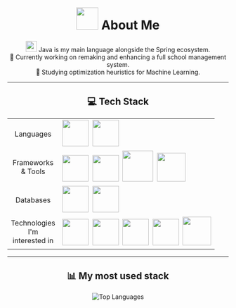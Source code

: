 <div align="center">
    <h1><img src="https://cdn.jsdelivr.net/gh/devicons/devicon/icons/linux/linux-original.svg" height="50"/> About Me</h1>
    <p>
        <img src="https://cdn.jsdelivr.net/gh/devicons/devicon/icons/java/java-original.svg" height="25"/> Java is my main language alongside the Spring ecosystem.
        <br>🔭 Currently working on remaking and enhancing a full school management system.
        <br>🌱 Studying optimization heuristics for Machine Learning.
    </p>
</div>

---

<div align="center">
    <h2>💻 Tech Stack</h2>
    <table>
        <tr>
            <td align="center" width="100">Languages</td>
            <td>
                <img src="https://cdn.jsdelivr.net/gh/devicons/devicon/icons/kotlin/kotlin-original.svg" height="60" />&nbsp;
                <img src="https://cdn.jsdelivr.net/gh/devicons/devicon/icons/python/python-original.svg" height="60" />&nbsp;
            </td>
        </tr>
        <tr>
            <td align="center" width="100">Frameworks & Tools</td>
            <td>
                <img src="https://cdn.jsdelivr.net/gh/devicons/devicon/icons/spring/spring-original.svg" height="60" />&nbsp;
                <img src="https://cdn.jsdelivr.net/gh/devicons/devicon/icons/svelte/svelte-original.svg" height="60" />&nbsp;
                <img src="https://cdn.jsdelivr.net/gh/devicons/devicon/icons/docker/docker-original-wordmark.svg" height="70" />&nbsp;
                <img src="https://cdn.jsdelivr.net/gh/devicons/devicon@latest/icons/archlinux/archlinux-original.svg" height="65"/>&nbsp;
            </td>
        </tr>
        <tr>
            <td align="center" width="100">Databases</td>
            <td>
                <img src="https://cdn.jsdelivr.net/gh/devicons/devicon/icons/postgresql/postgresql-original.svg" height="60" />&nbsp;
                <img src="https://cdn.jsdelivr.net/gh/devicons/devicon/icons/redis/redis-original.svg" height="60"/>
            </td>
        </tr>
        <tr>
            <td align="center" width="100">Technologies I'm interested in</td>
            <td>
                <img src="https://cdn.jsdelivr.net/gh/devicons/devicon/icons/pytorch/pytorch-original.svg" height="60"/>&nbsp;
                <img src="https://cdn.jsdelivr.net/gh/devicons/devicon/icons/go/go-original.svg" height="60"/>&nbsp;
                <img src="https://cdn.jsdelivr.net/gh/devicons/devicon/icons/amazonwebservices/amazonwebservices-original-wordmark.svg" height="60"/>&nbsp;
                <img src="https://cdn.jsdelivr.net/gh/devicons/devicon@latest/icons/kubernetes/kubernetes-original.svg" height="60"/>&nbsp;
                <img src="https://cdn.jsdelivr.net/gh/devicons/devicon@latest/icons/rust/rust-original.svg" height="65" />
            </td>
        </tr>
    </table>
</div>

---

<div align="center">
    <h2>📊 My most used stack</h2>
    <img src="https://github-readme-stats.vercel.app/api/top-langs/?username=DanteDeLordran&theme=tokyonight&hide_border=false&include_all_commits=false&count_private=false&layout=donut-vertical" alt="Top Languages"/>
</div>


